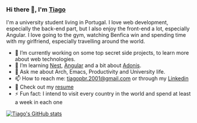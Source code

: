 ### Hi there 👋, I'm [Tiago](https://www.tiagopbrodrigues.com/)

I'm a university student living in Portugal. I love web development, especially the back-end part, but I also enjoy the front-end a lot, especially Angular. I love going to the gym, watching Benfica win and spending time with my girlfriend, especially travelling around the world.

- 🔭 I’m currently working on some top secret side projects, to learn more about web technologies.
- 🌱 I’m learning [Nest](https://nestjs.com/), [Angular](https://angular.io/) and a bit about [Adonis](https://adonisjs.com/).
- 💬 Ask me about Arch, Emacs, Productivity and University life.
- 📫 How to reach me: tiagopbr.2001@gmail.com or through my [Linkedin](https://www.linkedin.com/in/tiago-rodrigues-221ba7204/)
- 📔 Check out my [resume](https://drive.google.com/file/d/1H9jrU36P9h-HkcmEuV_ZWEQPsZBACPOX/view?usp=sharing)
- ⚡ Fun fact: I intend to visit every country in the world and spend at least a week in each one

[![Tiago's GitHub stats](https://github-readme-stats.vercel.app/api?username=1Krypt0&theme=onedark&show_icons=true)](https://github.com/anuraghazra/github-readme-stats)
